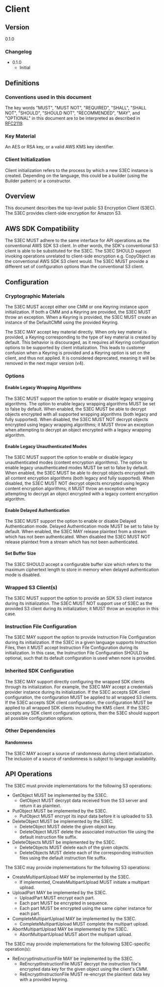 [//]: # "Copyright Amazon.com Inc. or its affiliates. All Rights Reserved."
[//]: # "SPDX-License-Identifier: CC-BY-SA-4.0"

# Client

## Version

0.1.0

### Changelog

- 0.1.0
  - Initial

## Definitions

### Conventions used in this document

The key words "MUST", "MUST NOT", "REQUIRED", "SHALL", "SHALL NOT", "SHOULD", "SHOULD NOT", "RECOMMENDED", "MAY", and "OPTIONAL"
in this document are to be interpreted as described in [RFC2119](https://tools.ietf.org/html/rfc2119).

### Key Material

An AES or RSA key, or a valid AWS KMS key identifier.

### Client Initialization

Client initialization refers to the process by which a new S3EC instance is created.
Depending on the language, this could be a builder (using the Builder pattern) or a constructor.

## Overview

This document describes the top-level public S3 Encryption Client (S3EC).
The S3EC provides client-side encryption for Amazon S3.

## AWS SDK Compatibility

The S3EC MUST adhere to the same interface for API operations as the conventional AWS SDK S3 client.
In other words, the SDK's conventional S3 client is able to be substituted for the S3EC.
The S3EC SHOULD support invoking operations unrelated to client-side encryption e.g. CopyObject as the conventional AWS SDK S3 client would.
The S3EC MUST provide a different set of configuration options than the conventional S3 client.

## Configuration

### Cryptographic Materials

The S3EC MUST accept either one CMM or one Keyring instance upon initialization.
If both a CMM and a Keyring are provided, the S3EC MUST throw an exception.
When a Keyring is provided, the S3EC MUST create an instance of the DefaultCMM using the provided Keyring.

The S3EC MAY accept key material directly.
When only key material is provided, a Keyring corresponding to the type of key material is created by default.
This behavior is discouraged, as it requires all Keyring configuration options to be supported by client initialization.
This leads to customer confusion when a Keyring is provided and a Keyring option is set on the client, and thus not applied.
It is considered deprecated, meaning it will be removed in the next major version (v4).

### Options

#### Enable Legacy Wrapping Algorithms

The S3EC MUST support the option to enable or disable legacy wrapping algorithms.
The option to enable legacy wrapping algorithms MUST be set to false by default.
When enabled, the S3EC MUST be able to decrypt objects encrypted with all supported wrapping algorithms (both legacy and fully supported).
When disabled, the S3EC MUST NOT decrypt objects encrypted using legacy wrapping algorithms; it MUST throw an exception when attempting to decrypt an object encrypted with a legacy wrapping algorithm.

#### Enable Legacy Unauthenticated Modes

The S3EC MUST support the option to enable or disable legacy unauthenticated modes (content encryption algorithms).
The option to enable legacy unauthenticated modes MUST be set to false by default.
When enabled, the S3EC MUST be able to decrypt objects encrypted with all content encryption algorithms (both legacy and fully supported).
When disabled, the S3EC MUST NOT decrypt objects encrypted using legacy content encryption algorithms; it MUST throw an exception when attempting to decrypt an object encrypted with a legacy content encryption algorithm.

#### Enable Delayed Authentication

The S3EC MUST support the option to enable or disable Delayed Authentication mode.
Delayed Authentication mode MUST be set to false by default.
When enabled, the S3EC MAY release plaintext from a stream which has not been authenticated.
When disabled the S3EC MUST NOT release plaintext from a stream which has not been authenticated.

#### Set Buffer Size

The S3EC SHOULD accept a configurable buffer size which refers to the maximum ciphertext length to store in memory when delayed authentication mode is disabled.

### Wrapped S3 Client(s)

The S3EC MUST support the option to provide an SDK S3 client instance during its initialization.
The S3EC MUST NOT support use of S3EC as the provided S3 client during its initialization; it MUST throw an exception in this case.

### Instruction File Configuration

The S3EC MAY support the option to provide Instruction File Configuration during its initialization.
If the S3EC in a given language supports Instruction Files, then it MUST accept Instruction File Configuration during its initialization.
In this case, the Instruction File Configuration SHOULD be optional, such that its default configuration is used when none is provided.

### Inherited SDK Configuration

The S3EC MAY support directly configuring the wrapped SDK clients through its initialization.
For example, the S3EC MAY accept a credentials provider instance during its initialization.
If the S3EC accepts SDK client configuration, the configuration MUST be applied to all wrapped S3 clients.
If the S3EC accepts SDK client configuration, the configuration MUST be applied to all wrapped SDK clients including the KMS client.
If the S3EC accepts any SDK client configuration options, then the S3EC should support all possible configuration options.

### Other Dependencies

#### Randomness

The S3EC MAY accept a source of randomness during client initialization.
The inclusion of a source of randomness is subject to language availability.

## API Operations

The S3EC must provide implementations for the following S3 operations:

- GetObject MUST be implemented by the S3EC.
  - GetObject MUST decrypt data received from the S3 server and return it as plaintext.
- PutObject MUST be implemented by the S3EC.
  - PutObject MUST encrypt its input data before it is uploaded to S3.
- DeleteObject MUST be implemented by the S3EC.
  - DeleteObject MUST delete the given object key.
  - DeleteObject MUST delete the associated instruction file using the default instruction file suffix.
- DeleteObjects MUST be implemented by the S3EC.
  - DeleteObjects MUST delete each of the given objects.
  - DeleteObjects MUST delete each of the corresponding instruction files using the default instruction file suffix.

The S3EC may provide implementations for the following S3 operations:

- CreateMultipartUpload MAY be implemented by the S3EC.
  - If implemented, CreateMultipartUpload MUST initiate a multipart upload.
- UploadPart MAY be implemented by the S3EC.
  - UploadPart MUST encrypt each part.
  - Each part MUST be encrypted in sequence.
  - Each part MUST be encrypted using the same cipher instance for each part.
- CompleteMultipartUpload MAY be implemented by the S3EC.
  - CompleteMultipartUpload MUST complete the multipart upload.
- AbortMultipartUpload MAY be implemented by the S3EC.
  - AbortMultipartUpload MUST abort the multipart upload.

The S3EC may provide implementations for the following S3EC-specific operation(s):

- ReEncryptInstructionFile MAY be implemented by the S3EC.
  - ReEncryptInstructionFile MUST decrypt the instruction file's encrypted data key for the given object using the client's CMM.
  - ReEncryptInstructionFile MUST re-encrypt the plaintext data key with a provided keyring.
